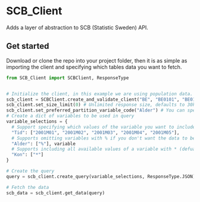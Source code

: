 # SCB_Client
Adds a layer of abstraction to SCB (Statistic Sweden) API.

## Get started
Download or clone the repo into your project folder, then it is as simple as importing the client and specifying which tables data you want to fetch. 

```Python
from SCB_Client import SCBClient, ResponseType


# Initialize the client, in this example we are using population data.
scb_client = SCBClient.create_and_validate_client("BE", "BE0101", "BE0101A", "BefolkManad") 
scb_client.set_size_limit(0) # Unlimited response size, defaults to 30k
scb_client.set_preferred_partition_variable_code("Alder") # You can specify which variable you want to partition the result by if result exceeds SCB limit
# Create a dict of variables to be used in query
variable_selections = {
  # Support specifying which values of the variable you want to include
  "Tid": ["2001M01", "2001M02", "2001M03", "2001M04", "2001M05"],
  # Supports omitting variables with % if you don't want the data to be grouped by that 
  "Alder": ["%"], variable
  # Supports including all available values of a variable with * (defualt behaviour if variable is not specifyed in query).
  "Kon": ["*"] 
}

# Create the query
query = scb_client.create_query(variable_selections, ResponseType.JSON)

# Fetch the data
scb_data = scb_client.get_data(query)
```